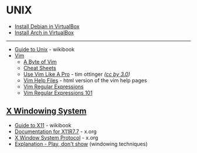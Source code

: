 # UNIX


* [Install Debian in VirtualBox](LINUX/Debian-vbox.md)
* [Install Arch in VirtualBox](LINUX/Arch-vbox.md)

---

* [Guide to Unix](https://en.wikibooks.org/wiki/Guide_to_Unix) - wikibook
* [Vim](https://www.vim.org/)
  - [A Byte of Vim](https://vim.swaroopch.com/byte-of-vim.pdf)
  - [Cheat Sheets](http://www.viemu.com/a_vi_vim_graphical_cheat_sheet_tutorial.html)
  - [Use Vim Like A Pro](https://archive.org/download/the7habitsofhighlyeffectivepeople_202001/Programming%20Books/Tim%20Ottinger%20-%20Vim%20Like%20A%20Pro.pdf) - tim ottinger _([cc by 3.0](https://creativecommons.org/licenses/by/3.0/))_
  - [Vim Help Files](https://vimhelp.org/) - html version of the vim help pages
  - [Vim Regular Expressions](http://web.archive.org/web/20050628074437id_/http://www.geocities.com/volontir/)
  - [Vim Regular Expressions 101](http://web.archive.org/web/20080910172519id_/http://larc.ee.nthu.edu.tw/~cthuang/vim/files/vim-regex/vim-regex.htm)


[X Windowing System](https://en.wikipedia.org/wiki/X_Window_System)
------------------

* [Guide to X11](https://en.wikibooks.org/wiki/Guide_to_X11) - wikibook
* [Documentation for X11R7.7](https://www.x.org/releases/X11R7.7/doc/) - x.org
* [X Window System Protocol](https://www.x.org/releases/current/doc/xproto/x11protocol.html) - x.org
* [Explanation - Play, don't show](https://magcius.github.io/xplain/article/) (windowing techniques)
